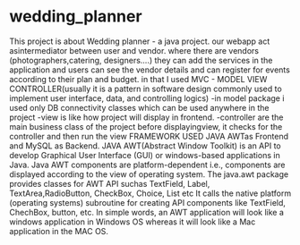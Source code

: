 # wedding_planner
This project is about Wedding planner - a java project. our webapp act asintermediator between user and vendor. where there are vendors (photographers,catering, designers....) they can add the services in the application and users can see the vendor details and can register for events according to their plan and budget.
in that I used MVC - MODEL VIEW CONTROLLER(usually it is a pattern in software design commonly used to implement user interface, data, and controlling logics)
	-in model package i used only DB connectivity classes which can be used anywhere in the project
	-view is like how project will display in frontend.
	-controller are the main business class of the project
before displayingview, it checks for the controller and then run the view
FRAMEWORK USED JAVA AWTas Frontend and MySQL as Backend.
JAVA AWT(Abstract Window Toolkit) is an API to develop Graphical User Interface (GUI) or windows-based applications in Java.
Java AWT components are platform-dependent i.e., components are displayed according to the view of operating system.
The java.awt package provides classes for AWT API suchas TextField, 
Label, TextArea,RadioButton, CheckBox, Choice, List etc
It calls the native platform (operating systems) subroutine for creating API components like TextField, ChechBox, button, etc.
In simple words, an AWT application will look like a windows application in Windows OS whereas it will look like a Mac application in the MAC OS.
